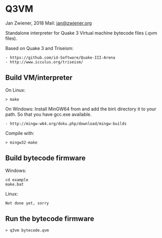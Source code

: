 Q3VM
====

Jan Zwiener, 2018
Mail: jan@zwiener.org

Standalone interpreter for Quake 3 Virtual machine bytecode files (.qvm files).

Based on Quake 3 and Triseism:

    - https://github.com/id-Software/Quake-III-Arena
    - http://www.icculus.org/triseism/

Build VM/interpreter
--------------------

On Linux:

    > make

On Windows:
Install MinGW64 from and add the bin\ directory it to your path.
So that you have gcc.exe available.

    - http://mingw-w64.org/doku.php/download/mingw-builds

Compile with:

    > mingw32-make

Build bytecode firmware
-----------------------

Windows:
    
    cd example
    make.bat

Linux:

    Not done yet, sorry

Run the bytecode firmware
-------------------------

    > q3vm bytecode.qvm

